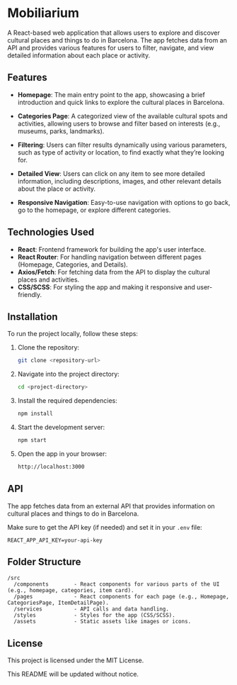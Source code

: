 
# Mobiliarium

A React-based web application that allows users to explore and discover cultural places and things to do in Barcelona. The app fetches data from an API and provides various features for users to filter, navigate, and view detailed information about each place or activity.

## Features

- **Homepage**: The main entry point to the app, showcasing a brief introduction and quick links to explore the cultural places in Barcelona.
  
- **Categories Page**: A categorized view of the available cultural spots and activities, allowing users to browse and filter based on interests (e.g., museums, parks, landmarks).

- **Filtering**: Users can filter results dynamically using various parameters, such as type of activity or location, to find exactly what they’re looking for.

- **Detailed View**: Users can click on any item to see more detailed information, including descriptions, images, and other relevant details about the place or activity.

- **Responsive Navigation**: Easy-to-use navigation with options to go back, go to the homepage, or explore different categories.

## Technologies Used

- **React**: Frontend framework for building the app's user interface.
- **React Router**: For handling navigation between different pages (Homepage, Categories, and Details).
- **Axios/Fetch**: For fetching data from the API to display the cultural places and activities.
- **CSS/SCSS**: For styling the app and making it responsive and user-friendly.

## Installation

To run the project locally, follow these steps:

1. Clone the repository:

   ```bash
   git clone <repository-url>
   ```

2. Navigate into the project directory:

   ```bash
   cd <project-directory>
   ```

3. Install the required dependencies:

   ```bash
   npm install
   ```

4. Start the development server:

   ```bash
   npm start
   ```

5. Open the app in your browser:

   ```bash
   http://localhost:3000
   ```

## API

The app fetches data from an external API that provides information on cultural places and things to do in Barcelona. 

Make sure to get the API key (if needed) and set it in your `.env` file:

```env
REACT_APP_API_KEY=your-api-key
```

## Folder Structure

```
/src
  /components        - React components for various parts of the UI (e.g., homepage, categories, item card).
  /pages             - React components for each page (e.g., Homepage, CategoriesPage, ItemDetailPage).
  /services          - API calls and data handling.
  /styles            - Styles for the app (CSS/SCSS).
  /assets            - Static assets like images or icons.
```

## License

This project is licensed under the MIT License.

This README will be updated without notice.
